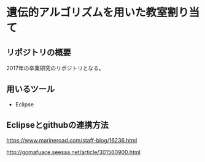 # 遺伝的アルゴリズムを用いた教室割り当て

## リポジトリの概要

2017年の卒業研究のリポジトリとなる。

## 用いるツール

- Eclipse

## Eclipseとgithubの連携方法

https://www.marineroad.com/staff-blog/16236.html

http://gomafuace.seesaa.net/article/301560900.html
